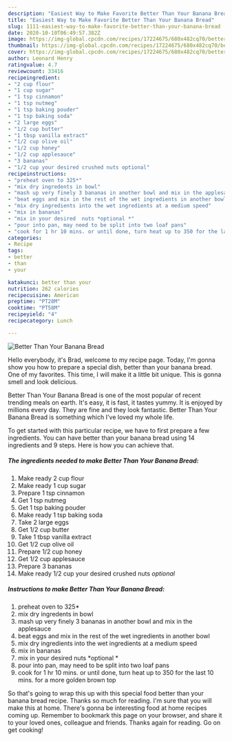 ```yaml
---
description: "Easiest Way to Make Favorite Better Than Your Banana Bread"
title: "Easiest Way to Make Favorite Better Than Your Banana Bread"
slug: 1111-easiest-way-to-make-favorite-better-than-your-banana-bread
date: 2020-10-10T06:49:57.382Z
image: https://img-global.cpcdn.com/recipes/17224675/680x482cq70/better-than-your-banana-bread-recipe-main-photo.jpg
thumbnail: https://img-global.cpcdn.com/recipes/17224675/680x482cq70/better-than-your-banana-bread-recipe-main-photo.jpg
cover: https://img-global.cpcdn.com/recipes/17224675/680x482cq70/better-than-your-banana-bread-recipe-main-photo.jpg
author: Leonard Henry
ratingvalue: 4.7
reviewcount: 33416
recipeingredient:
- "2 cup flour"
- "1 cup sugar"
- "1 tsp cinnamon"
- "1 tsp nutmeg"
- "1 tsp baking pouder"
- "1 tsp baking soda"
- "2 large eggs"
- "1/2 cup butter"
- "1 tbsp vanilla extract"
- "1/2 cup olive oil"
- "1/2 cup honey"
- "1/2 cup applesauce"
- "3 bananas"
- "1/2 cup your desired crushed nuts optional"
recipeinstructions:
- "preheat oven to 325*"
- "mix dry ingredents in bowl"
- "mash up very finely 3 bananas in another bowl and mix in the applesauce"
- "beat eggs and mix in the rest of the wet ingredients in another bowl"
- "mix dry ingredients into the wet ingredients at a medium speed"
- "mix in bananas"
- "mix in your desired  nuts *optional *"
- "pour into pan, may need to be split into two loaf pans"
- "cook for 1 hr 10 mins. or until done, turn heat up to 350 for the last 10 mins. for a more golden brown top"
categories:
- Recipe
tags:
- better
- than
- your

katakunci: better than your 
nutrition: 262 calories
recipecuisine: American
preptime: "PT28M"
cooktime: "PT58M"
recipeyield: "4"
recipecategory: Lunch

---
```



![Better Than Your Banana Bread](https://img-global.cpcdn.com/recipes/17224675/680x482cq70/better-than-your-banana-bread-recipe-main-photo.jpg)

Hello everybody, it's Brad, welcome to my recipe page. Today, I'm gonna show you how to prepare a special dish, better than your banana bread. One of my favorites. This time, I will make it a little bit unique. This is gonna smell and look delicious.

Better Than Your Banana Bread is one of the most popular of recent trending meals on earth. It's easy, it is fast, it tastes yummy. It is enjoyed by millions every day. They are fine and they look fantastic. Better Than Your Banana Bread is something which I've loved my whole life.




To get started with this particular recipe, we have to first prepare a few ingredients. You can have better than your banana bread using 14 ingredients and 9 steps. Here is how you can achieve that.

<!--inarticleads1-->

##### The ingredients needed to make Better Than Your Banana Bread:

1. Make ready 2 cup flour
1. Make ready 1 cup sugar
1. Prepare 1 tsp cinnamon
1. Get 1 tsp nutmeg
1. Get 1 tsp baking pouder
1. Make ready 1 tsp baking soda
1. Take 2 large eggs
1. Get 1/2 cup butter
1. Take 1 tbsp vanilla extract
1. Get 1/2 cup olive oil
1. Prepare 1/2 cup honey
1. Get 1/2 cup applesauce
1. Prepare 3 bananas
1. Make ready 1/2 cup your desired crushed nuts *optional*




<!--inarticleads2-->

##### Instructions to make Better Than Your Banana Bread:

1. preheat oven to 325*
1. mix dry ingredents in bowl
1. mash up very finely 3 bananas in another bowl and mix in the applesauce
1. beat eggs and mix in the rest of the wet ingredients in another bowl
1. mix dry ingredients into the wet ingredients at a medium speed
1. mix in bananas
1. mix in your desired  nuts *optional *
1. pour into pan, may need to be split into two loaf pans
1. cook for 1 hr 10 mins. or until done, turn heat up to 350 for the last 10 mins. for a more golden brown top




So that's going to wrap this up with this special food better than your banana bread recipe. Thanks so much for reading. I'm sure that you will make this at home. There's gonna be interesting food at home recipes coming up. Remember to bookmark this page on your browser, and share it to your loved ones, colleague and friends. Thanks again for reading. Go on get cooking!
